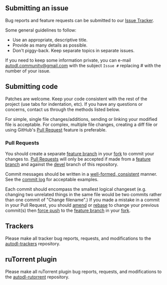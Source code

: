 ## Submitting an issue

Bug reports and feature requests can be submitted to our [Issue Tracker](https://github.com/autodl-community/autodl-irssi/issues).

Some general guidelines to follow:

* Use an appropriate, descriptive title.
* Provide as many details as possible.
* Don't piggy-back. Keep separate topics in separate issues.

If you need to keep some information private, you can e-mail autodl.community@gmail.com with the subject ``Issue #`` replacing \# with the number of your issue.

## Submitting code

Patches are welcome. Keep your code consistent with the rest of the project (use tabs for indentation, etc). If you have any questions or concerns, contact us through the methods listed below.

For simple, single file changes/additions, sending or linking your modified file is acceptable. For complex, multiple file changes, creating a diff file or using GitHub's [Pull Request](https://help.github.com/articles/using-pull-requests/) feature is preferable.

### Pull Requests

You should create a separate [feature branch][fb] in your [fork][fork] to commit your changes to. [Pull Requests](https://help.github.com/articles/creating-a-pull-request) will only be accepted if made from a [feature branch][fb] and against the [devel](https://github.com/autodl-community/autodl-irssi/tree/devel) branch of this repository.

Commit messages should be written in a [well-formed, consistent](https://sethrobertson.github.io/GitBestPractices/#usemsg) manner. See the [commit log](https://github.com/autodl-community/autodl-irssi/commits/devel) for acceptable examples.

Each commit should encompass the smallest logical changeset (e.g. changing two unrelated things in the same file would be two commits rather than one commit of "Change filename".) If you made a mistake in a commit in your Pull Request, you should [amend](https://www.atlassian.com/git/tutorials/rewriting-history/git-commit--amend) or [rebase](https://www.atlassian.com/git/tutorials/rewriting-history/git-rebase-i) to change your previous commit(s) then [force push](http://stackoverflow.com/a/12610763) to the [feature branch][fb] in your [fork][fork].

[fb]: https://help.github.com/articles/creating-and-deleting-branches-within-your-repository/#creating-a-branch
[fork]: https://help.github.com/articles/fork-a-repo

## Trackers

Please make all tracker bug reports, requests, and modifications to the [autodl-trackers](https://github.com/autodl-community/autodl-trackers) repository.

## ruTorrent plugin

Please make all ruTorrent plugin bug reports, requests, and modifications to the [autodl-rutorrent](https://github.com/autodl-community/autodl-rutorrent) repository.